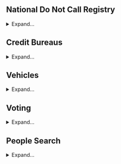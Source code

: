 ## National Do Not Call Registry
<details>
<summary>Expand...</summary>

[National Do Not Call Registry](https://www.donotcall.gov/)

</details>



## Credit Bureaus
<details>
<summary>Expand...</summary>

- [OptOutPrescreen](https://www.optoutprescreen.com/selection)

- [Experian](https://consumerprivacy.experian.com/request)
- [Equifax](https://myprivacy.equifax.com/opt-in-opt-out/personal-info)
- [TransUnion](https://service.transunion.com/dss/ccpa_optout.page)

</details>



## Vehicles
<details>
<summary>Expand...</summary>

- [Vehicle Privacy Report](https://vehicleprivacyreport.com/)

</details>



## Voting
<details>
<summary>Expand...</summary>



</details>



## People Search
<details>
<summary>Expand...</summary>



</details>
